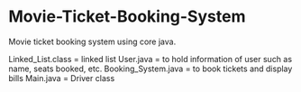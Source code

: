 # Movie-Ticket-Booking-System
Movie ticket booking system using core java.

Linked_List.class = linked list
User.java = to hold information of user such as name, seats booked, etc.
Booking_System.java = to book tickets and display bills
Main.java = Driver class
